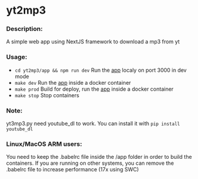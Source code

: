 # yt2mp3

### Description:
A simple web app using NextJS framework to download a mp3 from yt

### Usage:
- ```cd yt2mp3/app && npm run dev``` Run the [app](http://localhost:3000) localy on port 3000 in dev mode
- ```make dev``` Run the [app](http://localhost:3000) inside a docker container
- ```make prod``` Build for deploy, run the [app](http://localhost:4242) inside a docker container
- ```make stop``` Stop containers

### Note:
yt3mp3.py need youtube_dl to work. You can install it with ```pip install youtube_dl```

### Linux/MacOS ARM users:
You need to keep the .babelrc file inside the /app folder in order to build the containers. If you are running on other systems, you can remove the .babelrc file to increase performance (17x using SWC)
